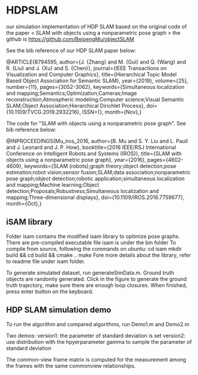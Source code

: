 # HDPSLAM
our simulation implementation of HDP SLAM based on the original code of the paper < SLAM with objects using a nonparametric pose graph >
the github is https://github.com/BeipengMu/objectSLAM

See the bib reference of our HDP SLAM paper below:

@ARTICLE{8794595,
author={J. {Zhang} and M. {Gui} and Q. {Wang} and R. {Liu} and J. {Xu} and S. {Chen}},
journal={IEEE Transactions on Visualization and Computer Graphics},
title={Hierarchical Topic Model Based Object Association for Semantic SLAM},
year={2019},
volume={25},
number={11},
pages={3052-3062},
keywords={Simultaneous localization and mapping;Semantics;Optimization;Cameras;Image reconstruction;Atmospheric modeling;Computer science;Visual Semantic SLAM;Object Association;Hierarchical Dirichlet Process},
doi={10.1109/TVCG.2019.2932216},
ISSN={},
month={Nov},}


The code for "SLAM with objects using a nonparametric pose graph". See bib reference below:

@INPROCEEDINGS{Mu_iros_2016,
	author={B. Mu and S. Y. Liu and L. Paull and J. Leonard and J. P. How},
	booktitle={2016 IEEE/RSJ International Conference on Intelligent Robots and Systems (IROS)},
	title={SLAM with objects using a nonparametric pose graph},
	year={2016},
	pages={4602-4609},
	keywords={SLAM (robots);graph theory;object detection;pose estimation;robot vision;sensor fusion;SLAM;data association;nonparametric pose graph;object detection;robotic application;simultaneous localization and mapping;Machine learning;Object detection;Proposals;Robustness;Simultaneous localization and mapping;Three-dimensional displays},
	doi={10.1109/IROS.2016.7759677},
	month={Oct},}

## iSAM library
Folder isam contains the modified isam library to optimize pose graphs. There are pre-compiled executable file isam is under the bin folder
To compile from source, following the commands on ubuntu:
cd isam
mkdir build && cd build && cmake ..
make
Fore more details about the library, refer to readme file under isam folder.

To generate simulated dataset, run generateSimData.m. Ground truth objects are randomly generated. Click in the figure to generate the ground truth trajectory, make sure there are enough loop closures. When finished, press enter button on the keyboard.

## HDP SLAM simulation demo
To run the algorithm and compared algorithms, run Demo1.m and Demo2.m

Two demos:
      version1: the parameter of standard deviation is set
      version2: use distribution with the hpyerparameter gamma to sample the parameter of standard deviation
      
The common-view frame matrix is computed for the measurement among the frames with the same commonview relationships.
